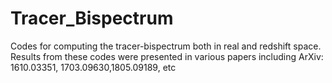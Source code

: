 # Tracer_Bispectrum
Codes for computing the tracer-bispectrum both in real and redshift space.  Results from these codes were presented in various papers including  ArXiv: 1610.03351, 1703.09630,1805.09189, etc
